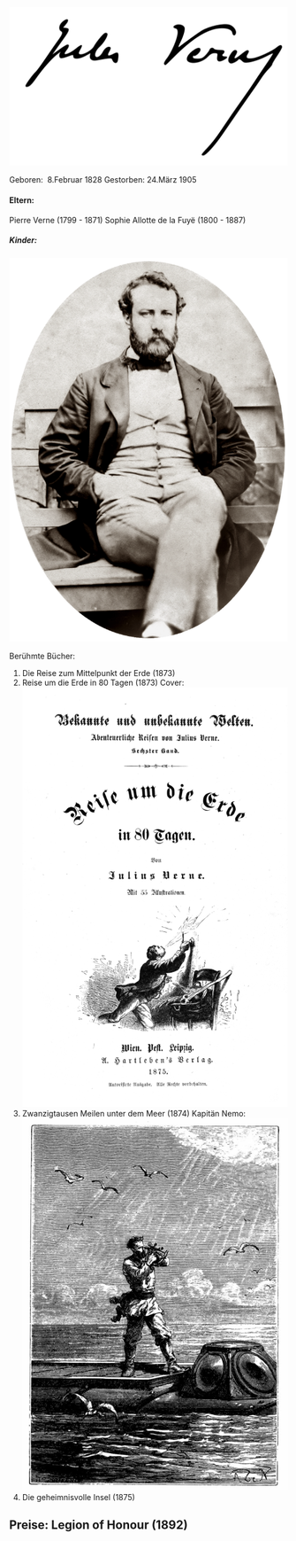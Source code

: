![Unterschrift von Jules Verne](Firma_de_Julio_Verne.svg)

Geboren:  8.Februar 1828
Gestorben: 24.März 1905

#### Eltern:
Pierre Verne (1799 - 1871)
Sophie Allotte de la Fuyë (1800 - 1887)

##### Kinder:

![Jules Verne](Jules_Verne.gif)

Berühmte Bücher: 
1) Die Reise zum Mittelpunkt der Erde (1873)
2) Reise um die Erde in 80 Tagen (1873)
Cover:
![Cover von Reise um die Erde in 80 Tagen](JulesVerneReiseIn80Tagen.png)
3) Zwanzigtausen Meilen unter dem Meer (1874)
Kapitän Nemo:
![Kapitän Nemo](JulesVerneNemo.jpg)
4) Die geheimnisvolle Insel (1875)

## Preise: Legion of Honour  (1892)